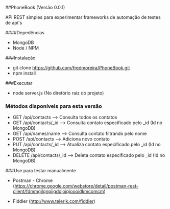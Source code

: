 ##PhoneBook (Versão 0.0.1)

API REST simples para experimentar frameworks de automação de testes de api's

####Depedências

* MongoDB
* Node / NPM

###Instalação
* git clone https://github.com/fredmoreira/PhoneBook.git
* npm install

###Executar

* node server.js (No diretório raiz do projeto)

### Métodos disponíveis para esta versão

* GET 	/api/contacts 		--> Consulta todos os contatos
* GET 	/api/contacts/_id   --> Consulta contato especificado pelo _id (Id no MongoDB)
* GET		/api/names/name     --> Consulta contato filtrando pelo nome
* POST 	/api/contacts 		--> Adiciona novo contato
* PUT 	/api/contacts/_id	--> Atualiza contato especificado pelo _id (Id no MongoDB)
* DELETE 	/api/contacts/_id	--> Deleta contato especificado pelo _id (Id no MongoDB)

###Use para testar manualmente

* Postman - Chrome (https://chrome.google.com/webstore/detail/postman-rest-client/fdmmgilgnpjigdojojpjoooidkmcomcm)

* Fiddler (http://www.telerik.com/fiddler)
